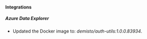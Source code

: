 #### Integrations
##### Azure Data Explorer
- Updated the Docker image to: *demisto/auth-utils:1.0.0.83934*.
